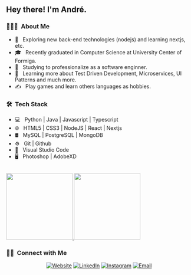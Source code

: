 <h2> Hey there! I'm André.</h2>

<h3> 👨🏻‍💻 &nbsp;About Me </h3>

- 🤔 &nbsp; Exploring new back-end technologies (nodejs) and learning nextjs, etc.
- 🎓 &nbsp; Recently graduated in Computer Science at University Center of Formiga.
- 💼 &nbsp; Studying to professionalize as a software enginner.
- 🌱 &nbsp; Learning more about Test Driven Development, Microservices, UI Patterns and much more.
- ✍️ &nbsp; Play games and learn others languages as hobbies.

<h3> 🛠 &nbsp;Tech Stack</h3>

- 💻 &nbsp;
  Python | Java | Javascript | Typescript
- 🌐 &nbsp;
  HTML5 | CSS3 | NodeJS | React | Nextjs
- 🛢 &nbsp;
  MySQL | PostgreSQL | MongoDB
- ⚙️ &nbsp;
  Git | Github
- 🔧 &nbsp;
  Visual Studio Code
- 🖥 &nbsp;
  Photoshop | AdobeXD
<br/>

<a href="https://github.com/devaraujstein">
  <img height="180em" src="https://github-readme-stats.vercel.app/api?username=devaraujstein&theme=buefy&show_icons=true" />
  <img height="180em" src="https://github-readme-stats.vercel.app/api/top-langs/?username=devaraujstein&theme=buefy&layout=compact" />
</a>

<br/>

<h3> 🤝🏻 &nbsp;Connect with Me </h3>

<p align="center">
<a href="https://andrearaujo.vercel.app/"><img alt="Website" src="https://img.shields.io/badge/Website-www.adityavsingh.com-blue?style=flat-square&logo=google-chrome"></a>
<a href="https://www.linkedin.com/in/andrearaujolinkd/"><img alt="LinkedIn" src="https://img.shields.io/badge/LinkedIn-Aditya%20Vikram%20Singh-blue?style=flat-square&logo=linkedin"></a>
<a href="https://www.instagram.com/adityavs_/"><img alt="Instagram" src="https://img.shields.io/badge/Instagram-adityavs__-blue?style=flat-square&logo=instagram"></a>
<a href="mailto:andrearaujo.contact@gmail.com"><img alt="Email" src="https://img.shields.io/badge/Email-avsingh@umass.edu-blue?style=flat-square&logo=gmail"></a>
</p>
